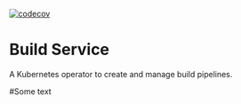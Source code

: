 [![codecov](https://codecov.io/gh/redhat-appstudio/build-service/branch/main/graph/badge.svg)](https://codecov.io/gh/redhat-appstudio/build-service)
# Build Service 

A Kubernetes operator to create and manage build pipelines.

#Some text
